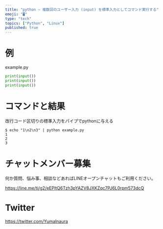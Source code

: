 ```yaml
---
title: "python – 複数回のユーザー入力 (input) を標準入力としてコマンド実行する"
emoji: "🖥"
type: "tech"
topics: ["Python", "Linux"]
published: true
---
```


# 例

example.py

```python
print(input())
print(input())
print(input())
```

# コマンドと結果

改行コード区切りの標準入力をパイプでpythonに与える

```
$ echo "1\n2\n3" | python example.py
1
2
3
```


# チャットメンバー募集


何か質問、悩み事、相談などあればLINEオープンチャットもご利用ください。

https://line.me/ti/g2/eEPltQ6Tzh3pYAZV8JXKZqc7PJ6L0rpm573dcQ


# Twitter

https://twitter.com/YumaInaura

